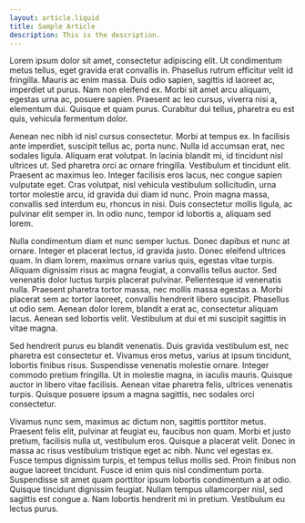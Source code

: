 ```yaml
---
layout: article.liquid
title: Sample Article
description: This is the description.
---
```


Lorem ipsum dolor sit amet, consectetur adipiscing elit. Ut condimentum metus
tellus, eget gravida erat convallis in. Phasellus rutrum efficitur velit id
fringilla. Mauris ac enim massa. Duis odio sapien, sagittis id laoreet ac,
imperdiet ut purus. Nam non eleifend ex. Morbi sit amet arcu aliquam, egestas
urna ac, posuere sapien. Praesent ac leo cursus, viverra nisi a, elementum dui.
Quisque et quam purus. Curabitur dui tellus, pharetra eu est quis, vehicula
fermentum dolor.

Aenean nec nibh id nisl cursus consectetur. Morbi at tempus ex. In facilisis
ante imperdiet, suscipit tellus ac, porta nunc. Nulla id accumsan erat, nec
sodales ligula. Aliquam erat volutpat. In lacinia blandit mi, id tincidunt nisl
ultrices ut. Sed pharetra orci ac ornare fringilla. Vestibulum et tincidunt
elit. Praesent ac maximus leo. Integer facilisis eros lacus, nec congue sapien
vulputate eget. Cras volutpat, nisl vehicula vestibulum sollicitudin, urna
tortor molestie arcu, id gravida dui diam id nunc. Proin magna massa, convallis
sed interdum eu, rhoncus in nisi. Duis consectetur mollis ligula, ac pulvinar
elit semper in. In odio nunc, tempor id lobortis a, aliquam sed lorem.

Nulla condimentum diam et nunc semper luctus. Donec dapibus et nunc at ornare.
Integer et placerat lectus, id gravida justo. Donec eleifend ultrices quam. In
diam lorem, maximus ornare varius quis, egestas vitae turpis. Aliquam dignissim
risus ac magna feugiat, a convallis tellus auctor. Sed venenatis dolor luctus
turpis placerat pulvinar. Pellentesque id venenatis nulla. Praesent pharetra
tortor massa, nec mollis massa egestas a. Morbi placerat sem ac tortor laoreet,
convallis hendrerit libero suscipit. Phasellus ut odio sem. Aenean dolor lorem,
blandit a erat ac, consectetur aliquam lacus. Aenean sed lobortis velit.
Vestibulum at dui et mi suscipit sagittis in vitae magna.

Sed hendrerit purus eu blandit venenatis. Duis gravida vestibulum est, nec
pharetra est consectetur et. Vivamus eros metus, varius at ipsum tincidunt,
lobortis finibus risus. Suspendisse venenatis molestie ornare. Integer commodo
pretium fringilla. Ut in molestie magna, in iaculis mauris. Quisque auctor in
libero vitae facilisis. Aenean vitae pharetra felis, ultrices venenatis turpis.
Quisque posuere ipsum a magna sagittis, nec sodales orci consectetur.

Vivamus nunc sem, maximus ac dictum non, sagittis porttitor metus. Praesent
felis elit, pulvinar at feugiat eu, faucibus non quam. Morbi et justo pretium,
facilisis nulla ut, vestibulum eros. Quisque a placerat velit. Donec in massa ac
risus vestibulum tristique eget ac nibh. Nunc vel egestas ex. Fusce tempus
dignissim turpis, et tempus tellus mollis sed. Proin finibus non augue laoreet
tincidunt. Fusce id enim quis nisl condimentum porta. Suspendisse sit amet quam
porttitor ipsum lobortis condimentum a at odio. Quisque tincidunt dignissim
feugiat. Nullam tempus ullamcorper nisl, sed sagittis est congue a. Nam lobortis
hendrerit mi in pretium. Vestibulum eu lectus purus.
